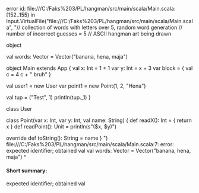 error id: file:///C:/Faks%203/PL/hangman/src/main/scala/Main.scala:[152..155) in Input.VirtualFile("file:///C:/Faks%203/PL/hangman/src/main/scala/Main.scala", "// collection of words with letters over 5, random word generation 
// number of incorrect guesses = 5
// ASCII hangman art being drawn

object 

val words: Vector = Vector("banana, hena, maja")

object Main extends App {
  val x: Int = 1 + 1
  var y: Int = x + 3
  var block = {
    val c = 4
    c + " bruh"
  }

  val user1 = new User
  var point1 = new Point(1, 2, "Hena")

  val tup = ("Test", 1)
  println(tup._1)
}

class User

class Point(var x: Int, var y: Int, val name: String) {
  def readX(): Int = {
    return x
  }
  def readPoint(): Unit = println(s"($x, $y)")

  override def toString(): String = name
}
")
file:///C:/Faks%203/PL/hangman/src/main/scala/Main.scala:7: error: expected identifier; obtained val
val words: Vector = Vector("banana, hena, maja")
^
#### Short summary: 

expected identifier; obtained val